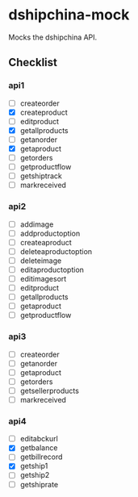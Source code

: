 # dshipchina-mock

Mocks the dshipchina API.

## Checklist

### api1

- [ ] createorder
- [x] createproduct
- [ ] editproduct
- [x] getallproducts
- [ ] getanorder
- [x] getaproduct
- [ ] getorders
- [ ] getproductflow
- [ ] getshiptrack
- [ ] markreceived

### api2

- [ ] addimage
- [ ] addproductoption
- [ ] createaproduct
- [ ] deleteaproductoption
- [ ] deleteimage
- [ ] editaproductoption
- [ ] editimagesort
- [ ] editproduct
- [ ] getallproducts
- [ ] getaproduct
- [ ] getproductflow

### api3

- [ ] createorder
- [ ] getanorder
- [ ] getaproduct
- [ ] getorders
- [ ] getsellerproducts
- [ ] markreceived

### api4

- [ ] editabckurl
- [x] getbalance
- [ ] getbillrecord
- [x] getship1
- [ ] getship2
- [ ] getshiprate